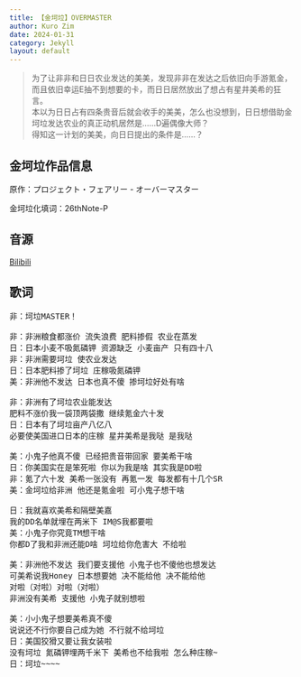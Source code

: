 ```yaml
---
title: 【金坷垃】OVERMASTER
author: Kuro Zim
date: 2024-01-31
category: Jekyll
layout: default
---
```


> 为了让非非和日日农业发达的美美，发现非非在发达之后依旧向手游氪金，而且依旧幸运E抽不到想要的卡，而日日居然放出了想占有星井美希的狂言。<br>本以为日日占有四条贵音后就会收手的美美，怎么也没想到，日日想借助金坷垃发达农业的真正动机居然是……D遍偶像大师？<br>得知这一计划的美美，向日日提出的条件是……？

## 金坷垃作品信息

原作：プロジェクト・フェアリー - オーバーマスター

金坷垃化填词：26thNote-P

## 音源

[Bilibili](https://www.bilibili.com/video/BV19x4y1Z7ma)

## 歌词

<pre>
非：坷垃MASTER！

非：非洲粮食都涨价 流失浪费 肥料掺假 农业在蒸发
日：日本小麦不吸氮磷钾 资源缺乏 小麦亩产 只有四十八
非：非洲需要坷垃 使农业发达
日：日本肥料掺了坷垃 庄稼吸氮磷钾
美：非洲他不发达 日本也真不傻 掺坷垃好处有啥

非：非洲有了坷垃农业能发达
肥料不涨价我一袋顶两袋撒 继续氪金六十发
日：日本有了坷垃亩产八亿八
必要使美国进口日本的庄稼 星井美希是我哒 是我哒

美：小鬼子他真不傻 已经把贵音带回家 要美希干啥
日：你美国实在是笨死啦 你以为我是啥 其实我是DD啦
非：氪了六十发 美希一张没有 再氪一发 每发都有十几个SR
美：金坷垃给非洲 他还是氪金啦 可小鬼子想干啥

日：我就喜欢美希和隔壁美嘉
我的DD名单就埋在两米下 IM@S我都要啦
美：小鬼子你究竟TM想干啥
你都D了我和非洲还能D啥 坷垃给你危害大 不给啦

美：非洲他不发达 我们要支援他 小鬼子也不傻他也想发达
可美希说我Honey 日本想要她 决不能给他 决不能给他
对啦（对啦）对啦（对啦）
非洲没有美希 支援他 小鬼子就别想啦

美：小小鬼子想要美希真不傻
说说还不行你要自己成为她 不行就不给坷垃
日：美国狡猾又要让我女装啦
没有坷垃 氮磷钾埋两千米下 美希也不给我啦 怎么种庄稼~
日：坷垃~~~~</pre>